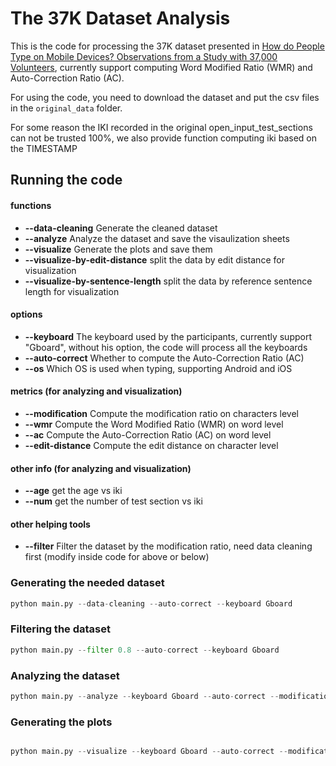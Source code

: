 # The 37K Dataset Analysis

This is the code for processing the 37K dataset presented in [How do People Type on Mobile Devices? Observations from a Study with 37,000 Volunteers](https://userinterfaces.aalto.fi/typing37k/), currently support computing Word Modified Ratio (WMR) and Auto-Correction Ratio (AC).

For using the code, you need to download the dataset and put the csv files in the `original_data` folder.

For some reason the IKI recorded in the original open_input_test_sections can not be trusted 100%, we also provide function 
computing iki based on the TIMESTAMP

## Running the code

#### functions
+ **--data-cleaning** Generate the cleaned dataset
+ **--analyze** Analyze the dataset and save the visaulization sheets
+ **--visualize** Generate the plots and save them
+ **--visualize-by-edit-distance** split the data by edit distance for visualization
+ **--visualize-by-sentence-length** split the data by reference sentence length for visualization

#### options
+ **--keyboard** The keyboard used by the participants, currently support "Gboard", without his option, the code will process all the keyboards
+ **--auto-correct** Whether to compute the Auto-Correction Ratio (AC)
+ **--os** Which OS is used when typing, supporting Android and iOS

#### metrics (for analyzing and visualization)
+ **--modification** Compute the modification ratio on characters level
+ **--wmr** Compute the Word Modified Ratio (WMR) on word level
+ **--ac** Compute the Auto-Correction Ratio (AC) on word level
+ **--edit-distance** Compute the edit distance on character level

#### other info (for analyzing and visualization)
+ **--age** get the age vs iki
+ **--num** get the number of test section vs iki

#### other helping tools
+ **--filter** Filter the dataset by the modification ratio, need data cleaning first (modify inside code for above or below)

### Generating the needed dataset

```python
python main.py --data-cleaning --auto-correct --keyboard Gboard

```

### Filtering the dataset

```python
python main.py --filter 0.8 --auto-correct --keyboard Gboard

```

### Analyzing the dataset

```python
python main.py --analyze --keyboard Gboard --auto-correct --modification --wmr --ac

```

### Generating the plots

```python

python main.py --visualize --keyboard Gboard --auto-correct --modification --wmr --ac

```